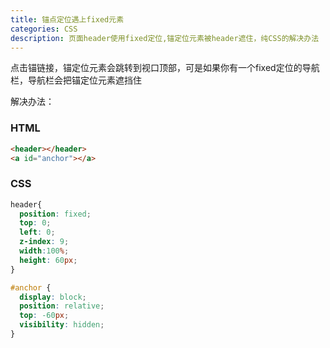 ```yaml
---
title: 锚点定位遇上fixed元素
categories: CSS
description: 页面header使用fixed定位,锚定位元素被header遮住，纯CSS的解决办法
---
```


点击锚链接，锚定位元素会跳转到视口顶部，可是如果你有一个fixed定位的导航栏，导航栏会把锚定位元素遮挡住

解决办法：

### HTML

```html
<header></header>
<a id="anchor"></a>
```

### CSS

```css
header{
  position: fixed;
  top: 0;
  left: 0;
  z-index: 9;
  width:100%;
  height: 60px;
}

#anchor {
  display: block;
  position: relative;
  top: -60px;
  visibility: hidden;
}
```